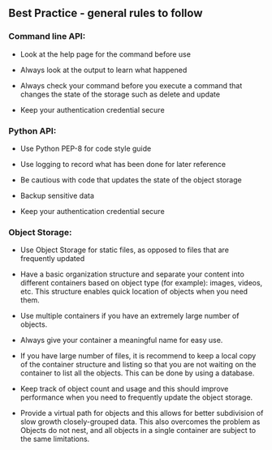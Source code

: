 ## Best Practice - general rules to follow

### Command line API:

- Look at the help page for the command before use

- Always look at the output to learn what happened

- Always check your command before you execute a command that changes the state
 of the storage such as delete and update
  
- Keep your authentication credential secure


### Python API:

- Use Python PEP-8 for code style guide

- Use logging to record what has been done for later reference

- Be cautious with code that updates the state of the object storage

- Backup sensitive data

- Keep your authentication credential secure


### Object Storage:

- Use Object Storage for static files, as opposed to files that are frequently
 updated
 
- Have a basic organization structure and separate your content into
 different containers based on object type (for example): images, videos, etc.
 This structure enables quick location of objects when you need them.

- Use multiple containers if you have an extremely large number of objects.

- Always give your container a meaningful name for easy use.

- If you have large number of files, it is recommend to keep a local copy of the
 container structure and listing so that you are not waiting on the container to
 list all the objects. This can be done by using a database.
 
- Keep track of object count and usage and this should improve performance
 when you need to frequently update the object storage.

- Provide a virtual path for objects and this allows for better subdivision of
 slow growth closely-grouped data. This also overcomes the problem as Objects do
 not nest, and all objects in a single container are subject to the same
 limitations.
